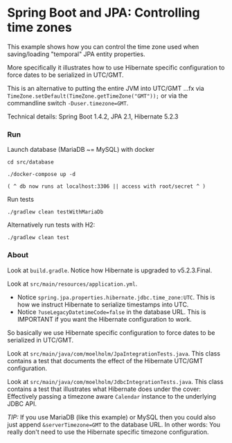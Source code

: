 # Spring Boot and JPA: Controlling time zones

This example shows how you can control the time zone used when saving/loading "temporal" JPA entity properties.

More specifically it illustrates how to use Hibernate specific configuration to force dates to be serialized in UTC/GMT.

This is an alternative to putting the entire JVM into UTC/GMT ...fx via `TimeZone.setDefault(TimeZone.getTimeZone("GMT"));` or via the commandline switch `-Duser.timezone=GMT`.

Technical details: Spring Boot 1.4.2, JPA 2.1, Hibernate 5.2.3

### Run

Launch database (MariaDB ~= MySQL) with docker

    cd src/database
    
    ./docker-compose up -d
    
    ( ^ db now runs at localhost:3306 || access with root/secret ^ )
    
Run tests

    ./gradlew clean testWithMariaDb
    
Alternatively run tests with H2:
    
    ./gradlew clean test

### About
    
Look at `build.gradle`. Notice how Hibernate is upgraded to v5.2.3.Final.

Look at `src/main/resources/application.yml`.
 - Notice  `spring.jpa.properties.hibernate.jdbc.time_zone:UTC`. This is how we instruct Hibernate to serialize timestamps into UTC.
 - Notice `?useLegacyDatetimeCode=false` in the database URL. This is IMPORTANT if you want the Hibernate configuration to work.
 
So basically we use Hibernate specific configuration to force dates to be serialized in UTC/GMT.
 
Look at `src/main/java/com/moelholm/JpaIntegrationTests.java`. This class contains a test that documents the effect of the Hibernate UTC/GMT configuration.
 
Look at `src/main/java/com/moelholm/JdbcIntegrationTests.java`. This class contains a test that illustrates what Hibernate does under the cover: Effectively passing a timezone aware `Calendar` instance to the underlying JDBC API. 

*TIP:* If you use MariaDB (like this example) or MySQL then you could also just append `&serverTimezone=GMT` to the database URL. In other words: You really don't need to use the Hibernate specific timezone configuration.
